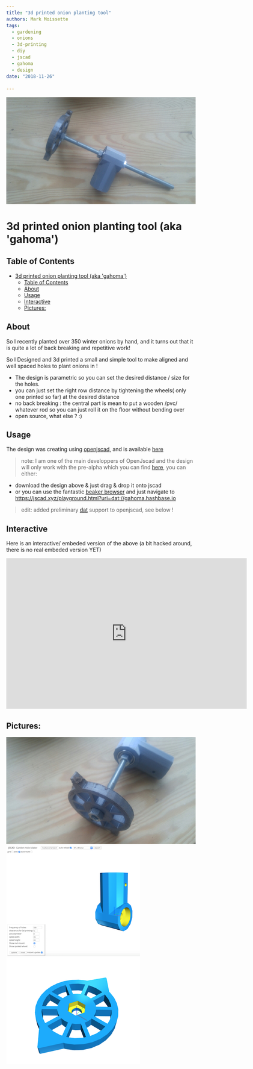 ```yaml
---
title: "3d printed onion planting tool"
authors: Mark Moissette
tags:
  - gardening
  - onions
  - 3d-printing
  - diy
  - jscad
  - gahoma
  - design
date: "2018-11-26"

---
```


![hole maker tool for onions](./assets/onion-tool-1.jpg "onion time!")

# 3d printed onion planting tool (aka 'gahoma')

## Table of Contents

- [3d printed onion planting tool (aka 'gahoma')](#3d-printed-onion-planting-tool-aka-gahoma)
  - [Table of Contents](#table-of-contents)
  - [About](#about)
  - [Usage](#usage)
  - [Interactive](#interactive)
  - [Pictures:](#pictures)

## About

So I recently planted over 350 winter onions by hand, and it turns out that it is quite a lot of back breaking and repetitive work!

So I Designed and 3d printed a small and simple tool to make aligned and well spaced holes to plant onions in !
- The design is parametric so you can set the desired distance / size for the holes. 
- you can just set the right row distance by tightening the wheels( only one printed so far) at the desired distance
- no back breaking : the central part is mean to put a wooden /pvc/ whatever rod so you can just roll it on the floor without bending over
- open source, what else ? :)

## Usage

The design was creating using [openjscad](openjscad.org), and is available [here](https://github.com/GreenBotics/gahoma)

> note: I am one of the main developpers of OpenJscad and the design will only work with the pre-alpha which you can find [here](https://jscad.xyz/playground.html), you can either:
- download the design above & just drag & drop it onto jscad
- or you can use the fantastic [beaker browser](https://beakerbrowser.com/) and just navigate to https://jscad.xyz/playground.html?uri=dat://gahoma.hashbase.io

> edit: added preliminary [dat](https://datproject.org/) support to openjscad, see below !

## Interactive

Here is an interactive/ embeded version of the above (a bit hacked around, there is no real embeded version YET)

<iframe width="640" height="400" src="https://jscad.xyz/playground.html?uri=dat://gahoma.hashbase.io" frameborder="0" allowfullscreen>
</iframe>

## Pictures:
![alt text](./assets/onion-tool-2.jpg "onion time 2")
![design view, holder](./assets/onion-jscad-holder.png "holder")
![design view, hole make](./assets/onion-jscad-wheel.png "hole maker wheel")




